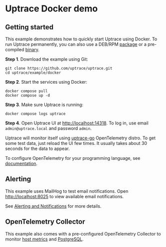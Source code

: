 # Uptrace Docker demo

## Getting started

This example demonstrates how to quickly start Uptrace using Docker. To run Uptrace permanently, you
can also use a DEB/RPM [package](https://uptrace.dev/get/hosted/install#packages) or a pre-compiled
[binary](https://uptrace.dev/get/hosted/install#binaries).

**Step 1**. Download the example using Git:

```shell
git clone https://github.com/uptrace/uptrace.git
cd uptrace/example/docker
```

**Step 2**. Start the services using Docker:

```shell
docker compose pull
docker compose up -d
```

**Step 3**. Make sure Uptrace is running:

```shell
docker compose logs uptrace
```

**Step 4**. Open Uptrace UI at [http://localhost:14318](http://localhost:14318). To log in, use
email `admin@uptrace.local` and password `admin`.

Uptrace will monitor itself using [uptrace-go](https://github.com/uptrace/uptrace-go) OpenTelemetry
distro. To get some test data, just reload the UI few times. It usually takes about 30 seconds for
the data to appear.

To configure OpenTelemetry for your programming language, see
[documentation](https://uptrace.dev/get).

## Alerting

This example uses MailHog to test email notifications. Open
[http://localhost:8025](http://localhost:8025) to view available email notifications.

See [Alerting and Notifications](https://uptrace.dev/features/alerting) for more details.

## OpenTelemetry Collector

This example also comes with a pre-configured OpenTelemetry Collector to monitor
[host metrics](https://uptrace.dev/opentelemetry/collector/host-metrics) and
[PostgreSQL](https://uptrace.dev/guides/opentelemetry-postgresql).
